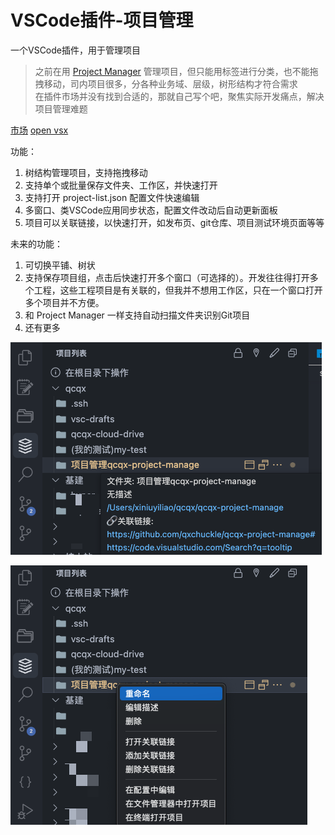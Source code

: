 # VSCode插件-项目管理
一个VSCode插件，用于管理项目

> 之前在用 [Project Manager](https://github.com/alefragnani/vscode-project-manager) 管理项目，但只能用标签进行分类，也不能拖拽移动，司内项目很多，分各种业务域、层级，树形结构才符合需求  
> 在插件市场并没有找到合适的，那就自己写个吧，聚焦实际开发痛点，解决项目管理难题  

[市场](https://marketplace.visualstudio.com/items?itemName=qcqx.qcqx-project-manage) [open vsx](https://open-vsx.org/extension/qcqx/qcqx-project-manage)

功能：
1. 树结构管理项目，支持拖拽移动  
2. 支持单个或批量保存文件夹、工作区，并快速打开  
3. 支持打开 project-list.json 配置文件快速编辑  
4. 多窗口、类VSCode应用同步状态，配置文件改动后自动更新面板  
5. 项目可以关联链接，以快速打开，如发布页、git仓库、项目测试环境页面等等  

未来的功能：
1. 可切换平铺、树状
2. 支持保存项目组，点击后快速打开多个窗口（可选择的）。开发往往得打开多个工程，这些工程项目是有关联的，但我并不想用工作区，只在一个窗口打开多个项目并不方便。  
3. 和 Project Manager 一样支持自动扫描文件夹识别Git项目  
4. 还有更多  

![image](https://raw.githubusercontent.com/qxchuckle/qcqx-project-manage/refs/heads/master/assets/img/1.png)

![image](https://raw.githubusercontent.com/qxchuckle/qcqx-project-manage/refs/heads/master/assets/img/2.png)












